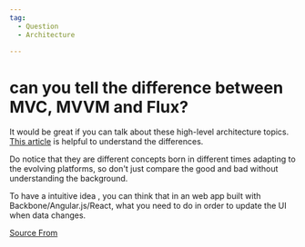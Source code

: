 ```yaml
---
tag:
  - Question
  - Architecture

---
```

  
# can you tell the difference between MVC, MVVM and Flux?

It would be great if you can talk about these high-level architecture topics. [This article](https://www.mobindustry.net/how-to-choose-a-perfect-architecture-for-ios-mvc-vs-mvvm-vs-redux/) is helpful to understand the differences.

Do notice that they are different concepts born in different times adapting to the evolving platforms, so don't just compare the good and bad without understanding the background.

To have a intuitive idea , you can think that in an web app built with Backbone/Angular.js/React, what you need to do in order to update the UI when data changes.


[Source From](https://bigfrontend.dev/question/mvc-mvvm-flux)

  